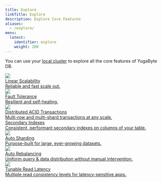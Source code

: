 ```yaml
---
title: Explore
linkTitle: Explore
description: Explore Core Features
aliases:
  - /explore/
menu:
  latest:
    identifier: explore
    weight: 200
---
```


You can use your [local cluster](../quick-start/) to explore all the core features of YugaByte DB.

<div>
  <a class="section-link icon-offset" href="linear-scalability/">
    <div class="icon">
      <img src="/images/section_icons/explore/linear_scalability.png" aria-hidden="true" />
    </div>
    <div class="text">
      Linear Scalability
      <div class="caption">Reliable and fast scale out.</div>
    </div>
  </a>

  <a class="section-link icon-offset" href="fault-tolerance/">
    <div class="icon">
      <img src="/images/section_icons/explore/fault_tolerance.png" aria-hidden="true" />
    </div>
    <div class="text">
      Fault Tolerance
      <div class="caption">Resilient and self-healing.</div>
    </div>
  </a>

  <a class="section-link icon-offset" href="transactions/">
    <div class="icon">
      <img src="/images/section_icons/explore/distributed_acid.png" aria-hidden="true" />
    </div>
    <div class="text">
      Distributed ACID Transactions
      <div class="caption">Multi-row and multi-shard transactions at any scale.</div>
    </div>
  </a>
  
  <a class="section-link icon-offset" href="secondary-indexes/">
    <div class="icon">
      <i class="fa fa-sitemap"></i>
    </div>
    <div class="text">
      Secondary Indexes
      <div class="caption">Consistent, performant secondary indexes on columns of your table.</div>
    </div>
  </a>
  
  <a class="section-link icon-offset" href="auto-sharding/">
    <div class="icon">
      <img src="/images/section_icons/explore/auto_sharding.png" aria-hidden="true" />
    </div>
    <div class="text">
      Auto Sharding
      <div class="caption">Purpose-built for large, ever-growing datasets.</div>
    </div>
  </a>

  <a class="section-link icon-offset" href="auto-rebalancing/">
    <div class="icon">
      <img src="/images/section_icons/explore/auto_rebalance.png" aria-hidden="true" />
    </div>
    <div class="text">
      Auto Rebalancing
      <div class="caption">Uniform query & data distribution without manual intervention.</div>
    </div>
  </a>

  <a class="section-link icon-offset" href="tunable-reads/">
    <div class="icon">
      <img src="/images/section_icons/explore/tunable_reads.png" aria-hidden="true" />
    </div>
    <div class="text">
      Tunable Read Latency
      <div class="caption">Multiple read consistency levels for latency-sensitive apps.</div>
    </div>
  </a>

<!--
  <a class="section-link icon-offset" href="/explore/zero-downtime-reconfig">
    <div class="icon">
      <img src="/images/section_icons/explore/zero_downtime.png" aria-hidden="true" />
    </div>
    Zero Downtime Reconfig
  </a>
-->


</div>
